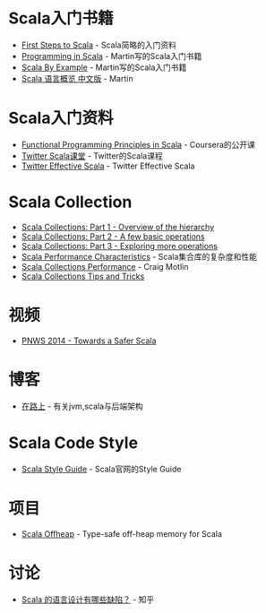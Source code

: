 # Scala入门书籍
- [First Steps to Scala](http://www.artima.com/scalazine/articles/steps.html) - Scala简略的入门资料
- [Programming in Scala](http://www.lirmm.fr/~ducour/Doc-objets/scalabook.pdf) - Martin写的Scala入门书籍
- [Scala By Example](http://www.scala-lang.org/docu/files/ScalaByExample.pdf) - Martin写的Scala入门书籍
- [Scala 语言概览 中文版](http://wecite.github.io/docs/ScalaOverview-20150226.pdf) - Martin


# Scala入门资料
- [Functional Programming Principles in Scala](https://www.coursera.org/course/progfun) - Coursera的公开课
- [Twitter Scala课堂](http://twitter.github.io/scala_school/zh_cn/index.html) - Twitter的Scala课程
- [Twitter Effective Scala](http://twitter.github.io/effectivescala/index-cn.html) - Twitter Effective Scala


# Scala Collection
- [Scala Collections: Part 1 - Overview of the hierarchy](http://www.deadcoderising.com/scala-collections-the-basics/)
- [Scala Collections: Part 2 - A few basic operations](http://www.deadcoderising.com/scala-collections-part-2-operations/)
- [Scala Collections: Part 3 - Exploring more operations](http://www.deadcoderising.com/scala-collections-part-3-exploring-more-operations/)
- [Scala Performance Characteristics](http://www.scala-lang.org/docu/files/collections-api/collections_40.html) - Scala集合库的复杂度和性能
- [Scala Collections Performance](http://downloads.typesafe.com/website/presentations/ScalaDaysSF2015/T1_Motlin_Scala_Collections_Performance.pdf?_ga=1.159893949.1442272491.1426723766) - Craig Motlin 
- [Scala Collections Tips and Tricks](https://pavelfatin.com/scala-collections-tips-and-tricks/)


# 视频
- [PNWS 2014 - Towards a Safer Scala](https://www.youtube.com/watch?v=HEeB_eH326c)


# 博客
- [在路上](http://hongjiang.info/scala/) - 有关jvm,scala与后端架构


# Scala Code Style
- [Scala Style Guide](http://docs.scala-lang.org/style/) - Scala官网的Style Guide


# 项目
- [Scala Offheap](https://github.com/densh/scala-offheap) - Type-safe off-heap memory for Scala


# 讨论
- [Scala 的语言设计有哪些缺陷？](http://www.zhihu.com/question/28573046) - 知乎

